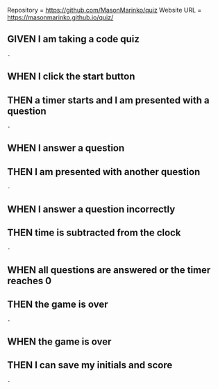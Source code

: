 Repository = https://github.com/MasonMarinko/quiz
Website URL = https://masonmarinko.github.io/quiz/

## GIVEN I am taking a code quiz
    - 

## WHEN I click the start button
## THEN a timer starts and I am presented with a question
    -

## WHEN I answer a question
## THEN I am presented with another question
    -

## WHEN I answer a question incorrectly
## THEN time is subtracted from the clock
    -

## WHEN all questions are answered or the timer reaches 0
## THEN the game is over
    -

## WHEN the game is over
## THEN I can save my initials and score
    -

